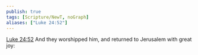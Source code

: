 ```yaml
---
publish: true
tags: [Scripture/NewT, noGraph]
aliases: ["Luke 24:52"]
---
```

[Luke 24:52](https://churchofjesuschrist.org/study/scriptures/nt/luke/24?lang=eng&id=p52#p52) And they worshipped him, and returned to Jerusalem with great joy:
